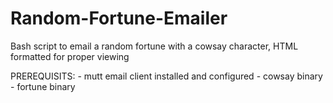 # Random-Fortune-Emailer
Bash script to email a random fortune with a cowsay character, HTML formatted for proper viewing

PREREQUISITS:
       - mutt email client installed and configured
       - cowsay binary
       - fortune binary
